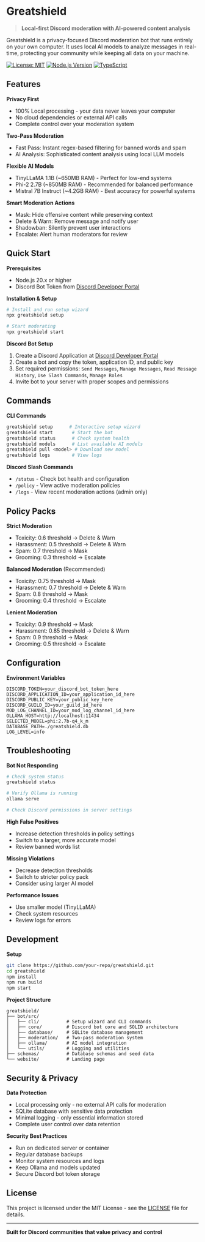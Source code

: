# Greatshield

> **Local-first Discord moderation with AI-powered content analysis**

Greatshield is a privacy-focused Discord moderation bot that runs entirely on your own computer. It uses local AI models to analyze messages in real-time, protecting your community while keeping all data on your machine.

[![License: MIT](https://img.shields.io/badge/License-MIT-blue.svg)](https://opensource.org/licenses/MIT)
[![Node.js Version](https://img.shields.io/badge/node-%3E%3D20.0.0-green)](https://nodejs.org/)
[![TypeScript](https://img.shields.io/badge/TypeScript-Ready-blue.svg)](https://www.typescriptlang.org/)

## Features

**Privacy First**
- 100% Local processing - your data never leaves your computer
- No cloud dependencies or external API calls
- Complete control over your moderation system

**Two-Pass Moderation**
- Fast Pass: Instant regex-based filtering for banned words and spam
- AI Analysis: Sophisticated content analysis using local LLM models

**Flexible AI Models**
- TinyLLaMA 1.1B (~650MB RAM) - Perfect for low-end systems
- Phi-2 2.7B (~850MB RAM) - Recommended for balanced performance  
- Mistral 7B Instruct (~4.2GB RAM) - Best accuracy for powerful systems

**Smart Moderation Actions**
- Mask: Hide offensive content while preserving context
- Delete & Warn: Remove message and notify user
- Shadowban: Silently prevent user interactions  
- Escalate: Alert human moderators for review

## Quick Start

**Prerequisites**
- Node.js 20.x or higher
- Discord Bot Token from [Discord Developer Portal](https://discord.com/developers/applications)

**Installation & Setup**
```bash
# Install and run setup wizard
npx greatshield setup

# Start moderating
npx greatshield start
```

**Discord Bot Setup**
1. Create a Discord Application at [Discord Developer Portal](https://discord.com/developers/applications)
2. Create a bot and copy the token, application ID, and public key
3. Set required permissions: `Send Messages`, `Manage Messages`, `Read Message History`, `Use Slash Commands`, `Manage Roles`
4. Invite bot to your server with proper scopes and permissions

## Commands

**CLI Commands**
```bash
greatshield setup      # Interactive setup wizard
greatshield start       # Start the bot
greatshield status      # Check system health
greatshield models      # List available AI models
greatshield pull <model> # Download new model
greatshield logs        # View logs
```

**Discord Slash Commands**
- `/status` - Check bot health and configuration
- `/policy` - View active moderation policies
- `/logs` - View recent moderation actions (admin only)

## Policy Packs

**Strict Moderation**
- Toxicity: 0.6 threshold → Delete & Warn
- Harassment: 0.5 threshold → Delete & Warn
- Spam: 0.7 threshold → Mask
- Grooming: 0.3 threshold → Escalate

**Balanced Moderation** (Recommended)
- Toxicity: 0.75 threshold → Mask  
- Harassment: 0.7 threshold → Delete & Warn
- Spam: 0.8 threshold → Mask
- Grooming: 0.4 threshold → Escalate

**Lenient Moderation**
- Toxicity: 0.9 threshold → Mask
- Harassment: 0.85 threshold → Delete & Warn  
- Spam: 0.9 threshold → Mask
- Grooming: 0.5 threshold → Escalate

## Configuration

**Environment Variables**
```env
DISCORD_TOKEN=your_discord_bot_token_here
DISCORD_APPLICATION_ID=your_application_id_here
DISCORD_PUBLIC_KEY=your_public_key_here  
DISCORD_GUILD_ID=your_guild_id_here
MOD_LOG_CHANNEL_ID=your_mod_log_channel_id_here
OLLAMA_HOST=http://localhost:11434
SELECTED_MODEL=phi:2.7b-q4_k_m
DATABASE_PATH=./greatshield.db
LOG_LEVEL=info
```

## Troubleshooting

**Bot Not Responding**
```bash
# Check system status
greatshield status

# Verify Ollama is running  
ollama serve

# Check Discord permissions in server settings
```

**High False Positives**
- Increase detection thresholds in policy settings
- Switch to a larger, more accurate model
- Review banned words list

**Missing Violations**
- Decrease detection thresholds
- Switch to stricter policy pack
- Consider using larger AI model

**Performance Issues**
- Use smaller model (TinyLLaMA) 
- Check system resources
- Review logs for errors

## Development

**Setup**
```bash
git clone https://github.com/your-repo/greatshield.git
cd greatshield
npm install
npm run build
npm start
```

**Project Structure**
```
greatshield/
├── bot/src/
│   ├── cli/          # Setup wizard and CLI commands
│   ├── core/         # Discord bot core and SOLID architecture
│   ├── database/     # SQLite database management  
│   ├── moderation/   # Two-pass moderation system
│   ├── ollama/       # AI model integration
│   └── utils/        # Logging and utilities
├── schemas/          # Database schemas and seed data
└── website/          # Landing page
```

## Security & Privacy

**Data Protection**
- Local processing only - no external API calls for moderation
- SQLite database with sensitive data protection
- Minimal logging - only essential information stored
- Complete user control over data retention

**Security Best Practices**
- Run on dedicated server or container
- Regular database backups
- Monitor system resources and logs
- Keep Ollama and models updated
- Secure Discord bot token storage

## License

This project is licensed under the MIT License - see the [LICENSE](LICENSE) file for details.

---

**Built for Discord communities that value privacy and control**